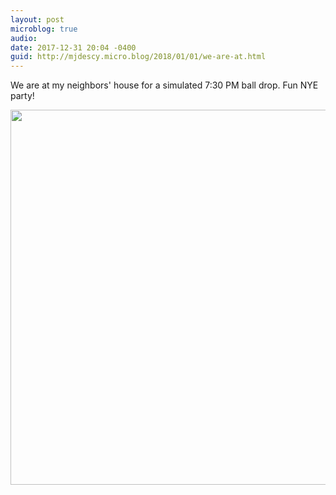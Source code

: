 ```yaml
---
layout: post
microblog: true
audio: 
date: 2017-12-31 20:04 -0400
guid: http://mjdescy.micro.blog/2018/01/01/we-are-at.html
---
```

We are at my neighbors' house for a simulated 7:30 PM ball drop. Fun NYE party!

<img src="http://mjdescy.micro.blog/uploads/2018/d1c11909a1.jpg" width="600" height="600" />
